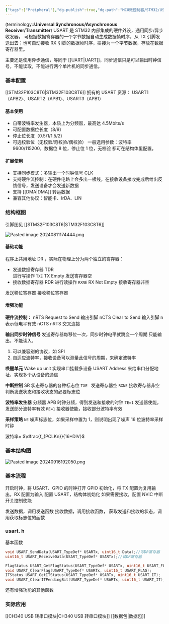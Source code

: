 ```yaml
---
{"tags":["Preipheral"],"dg-publish":true,"dg-path":"MCU微控制器/STM32/USART.md","permalink":"/MCU微控制器/STM32/USART/","dgPassFrontmatter":true,"noteIcon":"","created":"2024-09-17T11:36:41.299+08:00","updated":"2025-08-02T10:36:28.479+08:00"}
---
```



(terminology::**Universal Synchronous/Asynchronous Receiver/Transmitter**)
USART 是 STM32 内部集成的硬件外设，通用同步/异步收发器，
可根据数据寄存器的一个字节数据自动生成数据帧时序，从 TX 引脚发送出去；也可自动接收 RX 引脚的数据帧时序，拼接为一个字节数据，存放在数据寄存器里。

主要还是使用异步通信，等同于 [[UART\|UART]]，同步通信只是可以输出时钟信号，不能读取，不能进行两个单片机的同步通信。
### 基本配置
[[STM32F103C8T6\|STM32F103C8T6]] 拥有的 USART 资源：
USART1（APB2）、USART2（APB1）、USART3（APB1）
#### 基本使用
- 自带波特率发生器，本质上为分频器，最高达 4.5Mbits/s
- 可配置数据位长度（8/9）
- 停止位长度（0.5/1/1.5/2）
- 可选校验位（无校验/奇校验/偶校验）
一般选用参数：波特率 9600/115200，数据位 8 位，停止位 1 位，无校验
都可在结构体里配置。

#### 扩展使用
- 支持同步模式：多输出一个时钟信号 CLK
- 支持硬件流控制：在硬件电路上会多出一根线，在接收设备接收完成后给出反馈信号，发送设备才会发送新数据
- 支持 [[DMA\|DMA]] 转运数据
- 兼容其他协议：智能卡、IrDA、LIN

### 结构框图
引脚图见 [[STM32F103C8T6\|STM32F103C8T6]]

![Pasted image 20240811174444.png](/img/user/Photo%20Resources/Pasted%20image%2020240811174444.png)

#### 基础功能
程序上共用地址 DR ，实际在物理上分为两个独立的寄存器：
- 发送数据寄存器 TDR  
	进行写操作
	`TXE` TX Empty  发送寄存器空
- 接收数据寄存器 RDR 
	进行读操作
	`RXNE` RX Not Empty  接收寄存器非空

发送移位寄存器
接收移位寄存器 

#### 增强功能
**硬件流控制：**
nRTS  Request to Send 输出引脚
nCTS  Clear to Send  输入引脚 
n 表示低电平有效 
nCTS nRTS 交叉连接

**输出同步时钟信号**
发送寄存器每移位一次，同步时钟电平就跳变一个周期
只能输出，不能读入，
1. 可以兼容别的协议，如 SPI
2. 自适应波特率，接收设备可以测量此信号的周期，来确定波特率


**唤醒单元** Wake up unit 
实现串口挂载多设备
USART Address 来给串口分配地址，实现多个从设备的通信

**中断控制**
SR 状态寄存器的各种标志位
`TXE `  发送寄存器空
`RXNE`  接收寄存器非空
判断发送状态和接收状态的必要标志位

**波特率发生器**
分频器
APB 时钟分频，得到发送和接收的时钟
`TE=1`   发送器使能，发送部分波特率有效
`RE=1`   接收器使能，接收部分波特率有效

**采样策略**
`NE` 噪声标志位，如果采样中置为 1，则说明出现了噪声
16 位波特率采样时钟

波特率= $\dfrac{f_{PCLKn}}{16*DIV}$

### 基本结构图
![Pasted image 20240916192050.png](/img/user/Photo%20Resources/Pasted%20image%2020240916192050.png)

### 基本流程
开启时钟，将 USART、GPIO 的时钟打开
GPIO 初始化，将 TX 配置为复用输出，RX 配置为输入
配置 USART，结构体初始化
如果需要接收，配置 NVIC 中断
开关控制使能

发送数据，调用发送函数
接收数据，调用接收函数，
获取发送和接收的状态，调用获取标志位的函数

### usart. h
基本函数
```C
void USART_SendData(USART_TypeDef* USARTx, uint16_t Data);//写DR寄存器
uint16_t USART_ReceiveData(USART_TypeDef* USARTx);//读DR寄存器

FlagStatus USART_GetFlagStatus(USART_TypeDef* USARTx, uint16_t USART_FLAG);
void USART_ClearFlag(USART_TypeDef* USARTx, uint16_t USART_FLAG);
ITStatus USART_GetITStatus(USART_TypeDef* USARTx, uint16_t USART_IT);
void USART_ClearITPendingBit(USART_TypeDef* USARTx, uint16_t USART_IT);
```

还有增强功能的其他函数

### 实际应用
[[CH340 USB 转串口模块\|CH340 USB 转串口模块]]
[[数据包\|数据包]]

